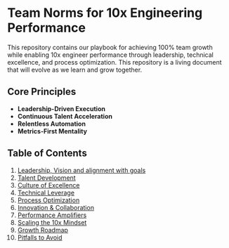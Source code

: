 # Team Norms for 10x Engineering Performance

This repository contains our playbook for achieving 100% team growth while enabling 10x engineer performance through leadership, technical excellence, and process optimization. This repository is a living document that will evolve as we learn and grow together.


## Core Principles
- **Leadership-Driven Execution**
- **Continuous Talent Acceleration** 
- **Relentless Automation**
- **Metrics-First Mentality**

## Table of Contents
1. [Leadership, Vision and alignment with goals](norms/leadership-vision.md)
2. [Talent Development](norms/talent-development.md)
3. [Culture of Excellence](norms/culture-excellence.md)
4. [Technical Leverage](norms/technical-leverage.md)
5. [Process Optimization](5-process-optimization.md)
6. [Innovation & Collaboration](6-innovation-collab.md)
7. [Performance Amplifiers](7-performance-amplifiers.md)
8. [Scaling the 10x Mindset](8-scaling-mindset.md)
9. [Growth Roadmap](roadmap.md)
10. [Pitfalls to Avoid](pitfalls.md)

